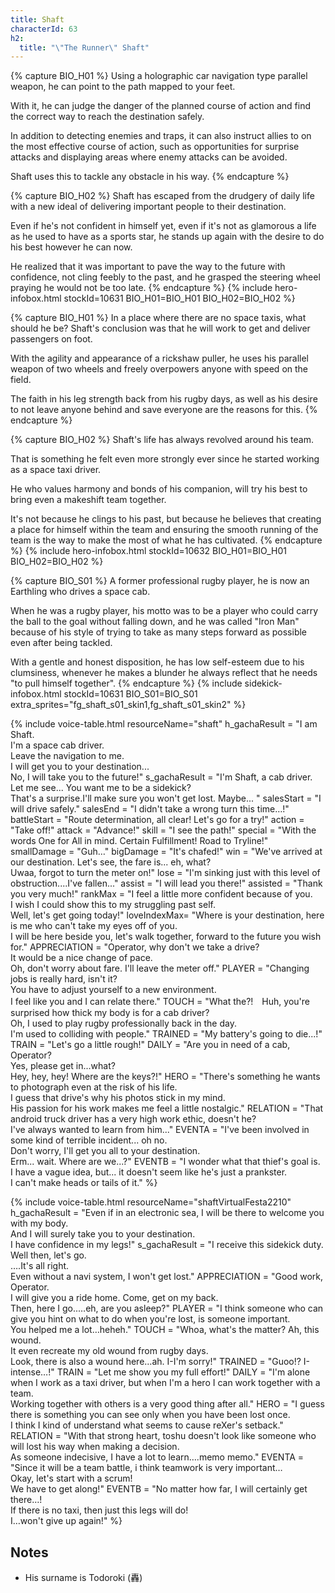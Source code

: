 ```yaml
---
title: Shaft
characterId: 63
h2:
  title: "\"The Runner\" Shaft"
---
```


{% capture BIO_H01 %}
Using a holographic car navigation type parallel weapon, he can point to the path mapped to your feet.

With it, he can judge the danger of the planned course of action and find the correct way to reach the destination safely.  

In addition to detecting enemies and traps, it can also instruct allies to on the most effective course of action, such as opportunities for surprise attacks and displaying areas where enemy attacks can be avoided.  

Shaft uses this to tackle any obstacle in his way.
{% endcapture %}

{% capture BIO_H02 %}
Shaft has escaped from the drudgery of daily life with a new ideal of delivering important people to their destination. 

Even if he's not confident in himself yet, even if it's not as glamorous a life as he used to have as a sports star, he stands up again with the desire to do his best however he can now.  

He realized that it was important to pave the way to the future with confidence, not cling feebly to the past, and he grasped the steering wheel praying he would not be too late.
{% endcapture %}
{% include hero-infobox.html stockId=10631 BIO_H01=BIO_H01 BIO_H02=BIO_H02 %}

{% capture BIO_H01 %}
In a place where there are no space taxis, what should he be? Shaft's conclusion was that he will work to get and deliver passengers on foot. 

With the agility and appearance of a rickshaw puller, he uses his parallel weapon of two wheels and freely overpowers anyone with speed on the field. 

The faith in his leg strength back from his rugby days, as well as his desire to not leave anyone behind and save everyone are the reasons for this.
{% endcapture %}

{% capture BIO_H02 %}
Shaft's life has always revolved around his team.

That is something he felt even more strongly ever since he started working as a space taxi driver.

He who values harmony and bonds of his companion, will try his best to bring even a makeshift team together.

It's not because he clings to his past, but because he believes that creating a place for himself within the team and ensuring the smooth running of the team is the way to make the most of what he has cultivated.
{% endcapture %}
{% include hero-infobox.html stockId=10632 BIO_H01=BIO_H01 BIO_H02=BIO_H02 %}

{% capture BIO_S01 %}
A former professional rugby player, he is now an Earthling who drives a space cab.

When he was a rugby player, his motto was to be a player who could carry the ball to the goal without falling down, and he was called "Iron Man" because of his style of trying to take as many steps forward as possible even after being tackled.

With a gentle and honest disposition, he has low self-esteem due to his clumsiness, whenever he makes a blunder he always reflect that he needs "to pull himself together".
{% endcapture %}
{% include sidekick-infobox.html stockId=10631 BIO_S01=BIO_S01  extra_sprites="fg_shaft_s01_skin1,fg_shaft_s01_skin2" %}

{% include voice-table.html resourceName="shaft"
h_gachaResult = "I am Shaft.<br>I'm a space cab driver.<br>Leave the navigation to me.<br>I will get you to your destination...<br>No, I will take you to the future!"
s_gachaResult = "I'm Shaft, a cab driver. Let me see... You want me to be a sidekick?<br>That's a surprise.I'll make sure you won't get lost. Maybe... "
salesStart = "I will drive safely."
salesEnd = "I didn't take a wrong turn this time…!"
battleStart = "Route determination, all clear! Let's go for a try!"
action = "Take off!"
attack = "Advance!"
skill = "I see the path!"
special = "With the words One for All in mind. Certain Fulfillment! Road to Tryline!"
smallDamage = "Guh…"
bigDamage = "It's chafed!"
win = "We've arrived at our destination. Let's see, the fare is... eh, what?<br>Uwaa,  forgot to turn the meter on!"
lose = "I'm sinking just with this level of obstruction....I've fallen..."
assist = "I will lead you there!"
assisted = "Thank you very much!"
rankMax = "I feel a little more confident because of you.<br>I wish I could show this to my struggling past self.<br>Well, let's get going today!"
loveIndexMax= "Where is your destination, here is me who can't take my eyes off of you.<br>I will be here beside you, let's walk together, forward to the future you wish for."
APPRECIATION = "Operator, why don't we take a drive?<br>It would be a nice change of pace.<br>Oh, don't worry about fare. I'll leave the meter off."
PLAYER = "Changing jobs is really hard, isn't it?<br>You have to adjust yourself to a new environment.<br>I feel like you and I can relate there."
TOUCH = "What the?!　Huh, you're surprised how thick my body is for a cab driver?<br>Oh, I used to play rugby professionally back in the day.<br>I'm used to colliding with people."
TRAINED = "My battery's going to die...!"
TRAIN = "Let's go a little rough!"
DAILY = "Are you in need of a cab, Operator?<br>Yes, please get in...what?<br>Hey, hey, hey! Where are the keys?!"
HERO =  "There's something he wants to photograph even at the risk of his life.<br>I guess that drive's why his photos stick in my mind.<br>His passion for his work makes me feel a little nostalgic."
RELATION = "That android truck driver has a very high work ethic, doesn't he?<br>I've always wanted to learn from him..."
EVENTA = "I've been involved in some kind of terrible incident... oh no.<br>Don't worry, I'll get you all to your destination.<br>Erm... wait. Where are we...?"
EVENTB = "I wonder what that thief's goal is.<br>I have a vague idea, but... it doesn't seem like he's just a prankster.<br>I can't make heads or tails of it."
%}

{% include voice-table.html resourceName="shaftVirtualFesta2210"
h_gachaResult = "Even if in an electronic sea, I will be there to welcome you with my body.<br>And I will surely take you to your destination.<br>I have confidence in my legs!"
s_gachaResult = "I receive this sidekick duty.<br>Well then, let's go.<br>….It's all right.<br>Even without a navi system, I won't get lost."
APPRECIATION = "Good work, Operator.<br>I will give you a ride home. Come, get on my back.<br>Then, here I go..…eh, are you asleep?"
PLAYER = "I think someone who can give you hint on what to do when you're lost, is someone important.<br>You helped me a lot…heheh."
TOUCH = "Whoa, what's the matter? Ah, this wound.<br>It even recreate my old wound from rugby days.<br>Look, there is also a wound here…ah. I-I'm sorry!"
TRAINED = "Guoo!? I-intense…!"
TRAIN = "Let me show you my full effort!"
DAILY = "I'm alone when I work as a taxi driver, but when I'm a hero I can work together with a team.<br>Working together with others is a very good thing after all."
HERO =  "I guess there is something you can see only when you have been lost once.<br>I think I kind of understand what seems to cause reXer's setback."
RELATION = "With that strong heart, toshu doesn't look like someone who will lost his way when making a decision.<br>As someone indecisive, I have a lot to learn….memo memo."
EVENTA = "Since it will be a team battle, i think teamwork is very important…<br>Okay, let's start with a scrum!<br>We have to get along!"
EVENTB = "No matter how far, I will certainly get there…!<br>If there is no taxi, then just this legs will do!<br>I…won't give up again!"
%}

## Notes

- His surname is Todoroki (轟)
